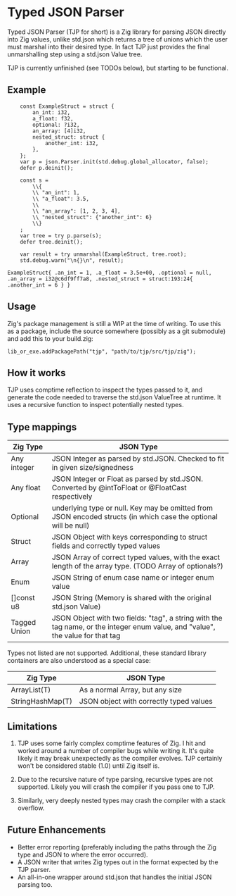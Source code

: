 # Typed JSON Parser

Typed JSON Parser (TJP for short) is a Zig library for parsing JSON directly into Zig values, unlike std.json which returns a tree of unions which the user must marshal into their desired type. In fact TJP just provides the final unmarshalling step using a std.json Value tree.

TJP is currently unfinished (see TODOs below), but starting to be functional.

## Example

```zig
    const ExampleStruct = struct {
        an_int: i32,
        a_float: f32,
        optional: ?i32,
        an_array: [4]i32,
        nested_struct: struct {
            another_int: i32,
        },
    };
    var p = json.Parser.init(std.debug.global_allocator, false);
    defer p.deinit();

    const s =
        \\{
        \\ "an_int": 1,
        \\ "a_float": 3.5,
        \\ 
        \\ "an_array": [1, 2, 3, 4],
        \\ "nested_struct": {"another_int": 6}
        \\}
    ;
    var tree = try p.parse(s);
    defer tree.deinit();

    var result = try unmarshal(ExampleStruct, tree.root);
    std.debug.warn("\n{}\n", result);
```

```
ExampleStruct{ .an_int = 1, .a_float = 3.5e+00, .optional = null, .an_array = i32@c6df9ff7a8, .nested_struct = struct:193:24{ .another_int = 6 } }
```

## Usage

Zig's package management is still a WIP at the time of writing. To use this as a package, include the source somewhere (possibly as a git submodule) and add this to your build.zig:

```zig
lib_or_exe.addPackagePath("tjp", "path/to/tjp/src/tjp/zig");
```

## How it works

TJP uses comptime reflection to inspect the types passed to it, and generate the code needed to traverse the std.json ValueTree at runtime. It uses a recursive function to inspect potentially nested types.

## Type mappings

| Zig Type | JSON Type |
|----------|-----------|
| Any integer | JSON Integer as parsed by std.JSON. Checked to fit in given size/signedness |
| Any float | JSON Integer or Float as parsed by std.JSON. Converted by @intToFloat or @FloatCast respectively |
| Optional | underlying type or null. Key may be omitted from JSON encoded structs (in which case the optional will be null) |
| Struct | JSON Object with keys corresponding to struct fields and correctly typed values |
| Array | JSON Array of correct typed values, with the exact length of the array type. (TODO Array of optionals?) |
| Enum | JSON String of enum case name or integer enum value |
| []const u8 | JSON String (Memory is shared with the original std.json Value) |
| Tagged Union | JSON Object with two fields: "tag", a string with the tag name, or the integer enum value, and "value", the value for that tag |

Types not listed are not supported. Additional, these standard library containers are also understood as a special case:

| Zig Type | JSON Type |
|----------|-----------|
| ArrayList(T) | As a normal Array, but any size |
| StringHashMap(T) | JSON object with correctly typed values |

## Limitations

1) TJP uses some fairly complex comptime features of Zig. I hit and worked around a number of compiler bugs while writing it. It's quite likely it may break unexpectedly as the compiler evolves. TJP certainly won't be considered stable (1.0) until Zig itself is.

2) Due to the recursive nature of type parsing, recursive types are not supported. Likely you will crash the compiler if you pass one to TJP.

3) Similarly, very deeply nested types may crash the compiler with a stack overflow.

## Future Enhancements

* Better error reporting (preferably including the paths through the Zig type and JSON to where the error occurred).
* A JSON writer that writes Zig types out in the format expected by the TJP parser.
* An all-in-one wrapper around std.json that handles the initial JSON parsing too.
